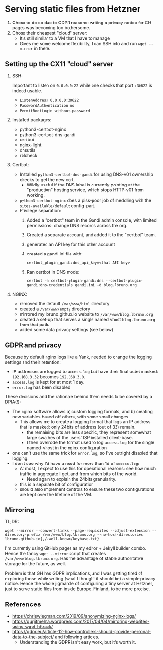 # Serving static files from Hetzner

1. Chose to do so due to GDPR reasons: writing a privacy notice for GH pages was becoming too bothersome.
2. Chose their cheapest "cloud" server:
    - It's still similar to a VM that I have to manage
    - Gives me some welcome flexibility, I can SSH into and run `wget --mirror` in there.

## Setting up the CX11 "cloud" server

1.  SSH:

    Important to listen on `0.0.0.0:22` while one checks that port `:30622` is indeed usable.
    
    - `ListenAddress 0.0.0.0:30622`
    - `PasswordAuthentication no`
    - `PermitRootLogin without-password`

2.  Installed packages:

    - python3-certbot-nginx
    - python3-certbot-dns-gandi
    - certbot
    - nginx-light
    - dnsutils
    - rblcheck
    
2.  Certbot:

    - Installed `python3-certbot-dns-gandi` for using DNS-v01 ownership checks to get the new cert.
        - Wildly useful if the DNS label is currently pointing at the "production" hosting service, which stops HTTP-v01 from working.
    - `python3-certbot-nginx` does a piss-poor job of meddling with the `sites-available/default` config-part.
    - Privilege separation:
      1. Added a "certbot" team in the Gandi admin console, with limited permissions: change DNS records across the org.
      2. Created a separate account, and added it to the "certbot" team.
      3. generated an API key for this other account
      4. created a gandi.ini file with:
      
         `certbot_plugin_gandi:dns_api_key=<that API key>`
      
      5. Ran certbot in DNS mode:
      
         `certbot -a certbot-plugin-gandi:dns --certbot-plugin-gandi:dns-credentials gandi.ini -d blog.lbruno.org`

3.  NGINX:

    - removed the default `/var/www/html` directory
    - created a `/var/www/empty` directory
    - mirrored my lbruno.github.io website to `/var/www/blog.lbruno.org`
    - created a set-up that serves a single named vhost `blog.lbruno.org` from that path.
    - added some data privacy settings (see below)

## GDPR and privacy

Because by default nginx logs like a Yank, needed to change the logging settings and their retention:

- IP addresses are logged to `access.log` but have their final octet masked: `192.168.3.32` becomes `192.168.3.0`.
- `access.log` is kept for at most 1 day.
- `error.log` has been disabled

These decisions and the rationale behind them needs to be covered by a DPIA(!):

- The nginx software allows a) custom logging formats, and b) creating new variables based off others, with some small changes.
  - This allows me to create a logging format that logs an IP address that is masked: only 24bits of address (out of 32) remain.
    - the remaining bits are less specific, they represent somewhat large swathes of the users' ISP installed client-base.
    - I then overrode the format used to log `access.log` for the single named-vhost in the nginx configuration
- one can't use the same trick for `error.log`, so I've outright disabled that logging.
- I don't see why I'd have a need for more than 1d of `access.log`:
  - At most, I expect to use this for operational reasons: see how much traffic in aggregate I get, and from which bits of the world.
    - Need again to explain the 24bits granularity.
  - this is a separate bit of configuration
  - should also implement controls to ensure these two configurations are kept over the lifetime of the VM.

## Mirroring

TL;DR:

```
wget --mirror --convert-links --page-requisites --adjust-extension --directory-prefix /var/www/blog.lbruno.org --no-host-directories lbruno.github.io{,/.well-known/keybase.txt}
````
 
I'm currently using GitHub pages as my editor + Jekyll builder combo. Hence the fancy `wget --mirror` script
that creates `/var/www/blog.lbruno.org`. Has the advantage of stable authoritative storage for the future, as well.

Problem is that GH has GDPR implications, and I was getting tired of exploring those while writing (what I
thought it should be) a simple privacy notice. Hence the whole jigmarole of configuring a tiny server at Hetzner,
just to serve static files from inside Europe. Finland, to be more precise.

## References

- https://chriswiegman.com/2019/09/anonymizing-nginx-logs/
- https://gurjitmehta.wordpress.com/2017/04/04/mirroring-websites-using-wget-httrack/
- https://gdpr.eu/article-12-how-controllers-should-provide-personal-data-to-the-subject/ and following articles.
  - Understanding the GDPR isn't easy work, but it's worth it.
